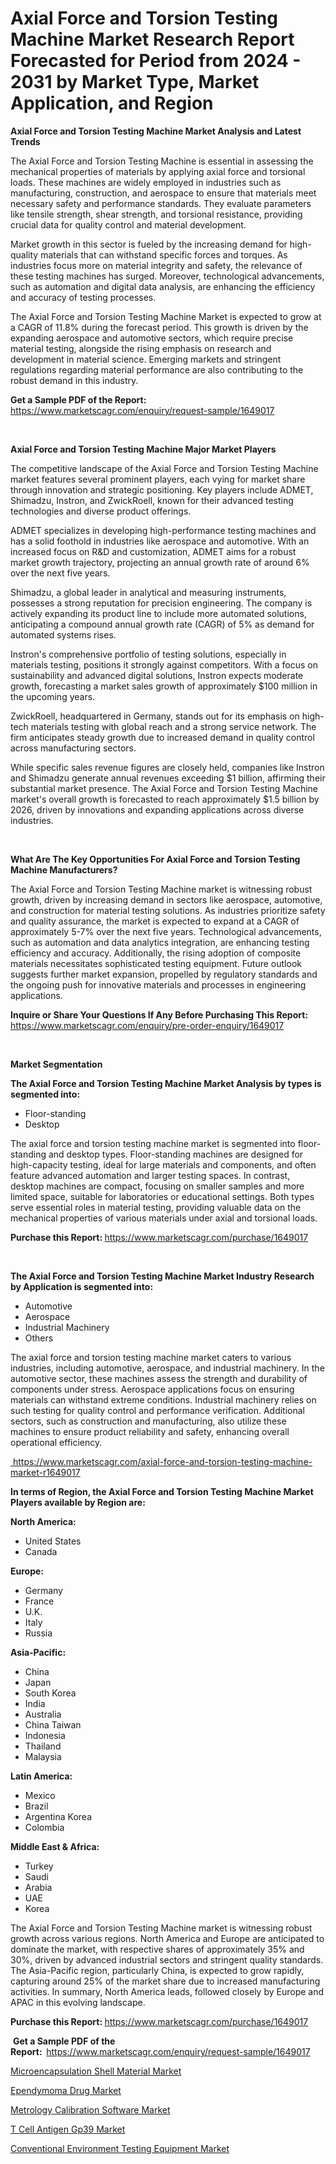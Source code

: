 <p><h1>Axial Force and Torsion Testing Machine Market Research Report Forecasted for Period from 2024 -  2031 by Market Type, Market Application, and Region</h1></p><p><strong>Axial Force and Torsion Testing Machine Market Analysis and Latest Trends</strong></p>
<p><p>The Axial Force and Torsion Testing Machine is essential in assessing the mechanical properties of materials by applying axial force and torsional loads. These machines are widely employed in industries such as manufacturing, construction, and aerospace to ensure that materials meet necessary safety and performance standards. They evaluate parameters like tensile strength, shear strength, and torsional resistance, providing crucial data for quality control and material development.</p><p>Market growth in this sector is fueled by the increasing demand for high-quality materials that can withstand specific forces and torques. As industries focus more on material integrity and safety, the relevance of these testing machines has surged. Moreover, technological advancements, such as automation and digital data analysis, are enhancing the efficiency and accuracy of testing processes.</p><p>The Axial Force and Torsion Testing Machine Market is expected to grow at a CAGR of 11.8% during the forecast period. This growth is driven by the expanding aerospace and automotive sectors, which require precise material testing, alongside the rising emphasis on research and development in material science. Emerging markets and stringent regulations regarding material performance are also contributing to the robust demand in this industry.</p></p>
<p><strong>Get a Sample PDF of the Report:&nbsp;</strong> <a href="https://www.marketscagr.com/enquiry/request-sample/1649017?utm_campaign=1727&utm_medium=2&utm_source=Github&utm_content=ia&utm_term=15102024&utm_id=axial-force-and-torsion-testing-machine">https://www.marketscagr.com/enquiry/request-sample/1649017</a></p>
<p>&nbsp;</p>
<p><strong>Axial Force and Torsion Testing Machine Major Market Players</strong></p>
<p><p>The competitive landscape of the Axial Force and Torsion Testing Machine market features several prominent players, each vying for market share through innovation and strategic positioning. Key players include ADMET, Shimadzu, Instron, and ZwickRoell, known for their advanced testing technologies and diverse product offerings.</p><p>ADMET specializes in developing high-performance testing machines and has a solid foothold in industries like aerospace and automotive. With an increased focus on R&D and customization, ADMET aims for a robust market growth trajectory, projecting an annual growth rate of around 6% over the next five years.</p><p>Shimadzu, a global leader in analytical and measuring instruments, possesses a strong reputation for precision engineering. The company is actively expanding its product line to include more automated solutions, anticipating a compound annual growth rate (CAGR) of 5% as demand for automated systems rises.</p><p>Instron's comprehensive portfolio of testing solutions, especially in materials testing, positions it strongly against competitors. With a focus on sustainability and advanced digital solutions, Instron expects moderate growth, forecasting a market sales growth of approximately $100 million in the upcoming years.</p><p>ZwickRoell, headquartered in Germany, stands out for its emphasis on high-tech materials testing with global reach and a strong service network. The firm anticipates steady growth due to increased demand in quality control across manufacturing sectors.</p><p>While specific sales revenue figures are closely held, companies like Instron and Shimadzu generate annual revenues exceeding $1 billion, affirming their substantial market presence. The Axial Force and Torsion Testing Machine market's overall growth is forecasted to reach approximately $1.5 billion by 2026, driven by innovations and expanding applications across diverse industries.</p></p>
<p>&nbsp;</p>
<p><strong>What Are The Key Opportunities For Axial Force and Torsion Testing Machine Manufacturers?</strong></p>
<p><p>The Axial Force and Torsion Testing Machine market is witnessing robust growth, driven by increasing demand in sectors like aerospace, automotive, and construction for material testing solutions. As industries prioritize safety and quality assurance, the market is expected to expand at a CAGR of approximately 5-7% over the next five years. Technological advancements, such as automation and data analytics integration, are enhancing testing efficiency and accuracy. Additionally, the rising adoption of composite materials necessitates sophisticated testing equipment. Future outlook suggests further market expansion, propelled by regulatory standards and the ongoing push for innovative materials and processes in engineering applications.</p></p>
<p><strong>Inquire or Share Your Questions If Any Before Purchasing This Report:</strong> <a href="https://www.marketscagr.com/enquiry/pre-order-enquiry/1649017?utm_campaign=1727&utm_medium=2&utm_source=Github&utm_content=ia&utm_term=15102024&utm_id=axial-force-and-torsion-testing-machine">https://www.marketscagr.com/enquiry/pre-order-enquiry/1649017</a></p>
<p>&nbsp;</p>
<p><strong>Market Segmentation</strong></p>
<p><strong>The Axial Force and Torsion Testing Machine Market Analysis by types is segmented into:</strong></p>
<p><ul><li>Floor-standing</li><li>Desktop</li></ul></p>
<p><p>The axial force and torsion testing machine market is segmented into floor-standing and desktop types. Floor-standing machines are designed for high-capacity testing, ideal for large materials and components, and often feature advanced automation and larger testing spaces. In contrast, desktop machines are compact, focusing on smaller samples and more limited space, suitable for laboratories or educational settings. Both types serve essential roles in material testing, providing valuable data on the mechanical properties of various materials under axial and torsional loads.</p></p>
<p><strong>Purchase this Report:&nbsp;</strong><a href="https://www.marketscagr.com/purchase/1649017?utm_campaign=1727&utm_medium=2&utm_source=Github&utm_content=ia&utm_term=15102024&utm_id=axial-force-and-torsion-testing-machine">https://www.marketscagr.com/purchase/1649017</a></p>
<p>&nbsp;</p>
<p><strong>The Axial Force and Torsion Testing Machine Market Industry Research by Application is segmented into:</strong></p>
<p><ul><li>Automotive</li><li>Aerospace</li><li>Industrial Machinery</li><li>Others</li></ul></p>
<p><p>The axial force and torsion testing machine market caters to various industries, including automotive, aerospace, and industrial machinery. In the automotive sector, these machines assess the strength and durability of components under stress. Aerospace applications focus on ensuring materials can withstand extreme conditions. Industrial machinery relies on such testing for quality control and performance verification. Additional sectors, such as construction and manufacturing, also utilize these machines to ensure product reliability and safety, enhancing overall operational efficiency.</p></p>
<p><a href="https://www.marketscagr.com/axial-force-and-torsion-testing-machine-market-r1649017?utm_campaign=1727&utm_medium=2&utm_source=Github&utm_content=ia&utm_term=15102024&utm_id=axial-force-and-torsion-testing-machine">&nbsp;https://www.marketscagr.com/axial-force-and-torsion-testing-machine-market-r1649017</a></p>
<p><strong>In terms of Region, the Axial Force and Torsion Testing Machine Market Players available by Region are:</strong></p>
<p>
    <p> <strong> North America: </strong>
        <ul>
            <li>United States</li>
            <li>Canada</li>
        </ul>
        </p> 
    <p> <strong> Europe: </strong>
        <ul>
            <li>Germany</li>
            <li>France</li>
            <li>U.K.</li>
            <li>Italy</li>
            <li>Russia</li>
        </ul>
        </p> 
    <p> <strong> Asia-Pacific: </strong>
        <ul>
            <li>China</li>
            <li>Japan</li>
            <li>South Korea</li>
            <li>India</li>
            <li>Australia</li>
            <li>China Taiwan</li>
            <li>Indonesia</li>
            <li>Thailand</li>
            <li>Malaysia</li>
        </ul>
        </p> 
    <p> <strong> Latin America: </strong>
        <ul>
            <li>Mexico</li>
            <li>Brazil</li>
            <li>Argentina Korea</li>
            <li>Colombia</li>
        </ul>
        </p> 
    <p> <strong> Middle East & Africa: </strong>
        <ul>
            <li>Turkey</li>
            <li>Saudi</li>
            <li>Arabia</li>
            <li>UAE</li>
            <li>Korea</li>
        </ul>
    </p>
    </p>
<p><p>The Axial Force and Torsion Testing Machine market is witnessing robust growth across various regions. North America and Europe are anticipated to dominate the market, with respective shares of approximately 35% and 30%, driven by advanced industrial sectors and stringent quality standards. The Asia-Pacific region, particularly China, is expected to grow rapidly, capturing around 25% of the market share due to increased manufacturing activities. In summary, North America leads, followed closely by Europe and APAC in this evolving landscape.</p></p>
<p><strong>Purchase this Report: </strong><a href="https://www.marketscagr.com/purchase/1649017?utm_campaign=1727&utm_medium=2&utm_source=Github&utm_content=ia&utm_term=15102024&utm_id=axial-force-and-torsion-testing-machine">https://www.marketscagr.com/purchase/1649017</a></p>
<p>&nbsp;<strong>Get a Sample PDF of the Report:&nbsp;&nbsp;</strong><a href="https://www.marketscagr.com/enquiry/request-sample/1649017?utm_campaign=1727&utm_medium=2&utm_source=Github&utm_content=ia&utm_term=15102024&utm_id=axial-force-and-torsion-testing-machine">https://www.marketscagr.com/enquiry/request-sample/1649017</a></p>
<p><strong></strong></p>
<p><p><a href="https://www.linkedin.com/pulse/microencapsulation-shell-material-market-revolution-gqoqc?utm_campaign=1727&utm_medium=2&utm_source=Github&utm_content=ia&utm_term=15102024&utm_id=axial-force-and-torsion-testing-machine">Microencapsulation Shell Material Market</a></p><p><a href="https://www.linkedin.com/pulse/consumer-behavior-shifts-ependymoma-drug-market-demand-analysis-gcn8e?trk=public_post_embed_feed-article-content&utm_campaign=1727&utm_medium=2&utm_source=Github&utm_content=ia&utm_term=15102024&utm_id=axial-force-and-torsion-testing-machine">Ependymoma Drug Market</a></p><p><a href="https://www.linkedin.com/pulse/metrology-calibration-software-market-growth-segmentation-5kq3e?trk=public_post_embed_feed-article-content&utm_campaign=1727&utm_medium=2&utm_source=Github&utm_content=ia&utm_term=15102024&utm_id=axial-force-and-torsion-testing-machine">Metrology Calibration Software Market</a></p><p><a href="https://www.linkedin.com/pulse/cell-antigen-gp39-market-transformation-comparative-analysis-z8ete?trk=public_post_embed_feed-article-content&utm_campaign=1727&utm_medium=2&utm_source=Github&utm_content=ia&utm_term=15102024&utm_id=axial-force-and-torsion-testing-machine">T Cell Antigen Gp39 Market</a></p><p><a href="https://www.linkedin.com/pulse/conventional-environment-testing-equipment-market-maturity-kgy7e?utm_campaign=1727&utm_medium=2&utm_source=Github&utm_content=ia&utm_term=15102024&utm_id=axial-force-and-torsion-testing-machine">Conventional Environment Testing Equipment Market</a></p></p>
